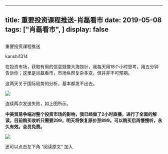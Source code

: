 
---
title:  重要投资课程推送-肖磊看市
date: 2019-05-08
tags: ["肖磊看市", ]
display: false
---


## 



重要投资课程推送




kanshi1314




在投资市场，获取有用的信息就像大海捞针，我每天用18个小时思考，用五分钟告诉你；这里是肖磊看市，市场纵然复杂多变，但并非不可预期。


这两天关于国际局势的分析，基本都发不出去。

<img class="rich_pages" data-copyright="0" data-ratio="0.42582197273456296" data-s="300,640" src="https://mmbiz.qpic.cn/mmbiz_png/rIYcHn0KrPTIS8y22zliaqwicticQ2AWXkXa4J8cU9J4l4zVibNnSZWJBrB8uGY2jGeicNib1YLpca8RPXXtwbSdNDGA/640?wx_fmt=png" data-type="png" data-w="1247" style="">

连续两次发送失败，如上图所示。



**中美贸易争端对整个投资市场的影响，我已经做了2小时直播，进行了全面的解读，目前购买收听只需要299，明天将恢复原价至899。可以购买后再慢慢听，永久有效。会员免费。**



<img class="rich_pages" data-ratio="1.7786666666666666" data-s="300,640" src="https://mmbiz.qpic.cn/mmbiz_jpg/rIYcHn0KrPTIS8y22zliaqwicticQ2AWXkXfeMItDNEPibmyzohicrYrYYQsx6RgZOreFnX579icibpr1tXrPSCtlibvXw/640?wx_fmt=jpeg" data-type="jpeg" data-w="750"/>

还可以点击左下角&nbsp;“阅读原文”&nbsp;加入










